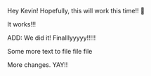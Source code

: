 Hey Kevin!
Hopefully, this will work this time!! 🤞

It works!!!

ADD: We did it! Finalllyyyyy!!!!!

Some more text to file file file

More changes. YAY!!
